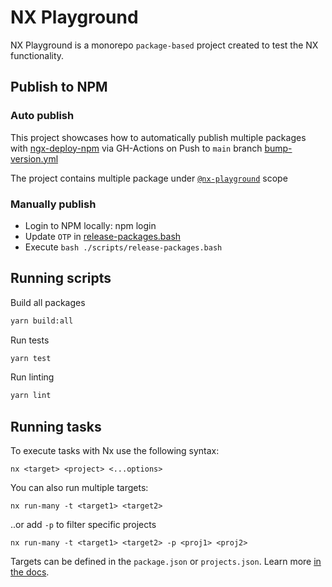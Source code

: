 # NX Playground

NX Playground is a monorepo `package-based` project created to test the NX functionality.


## Publish to NPM

### Auto publish
This project showcases how to automatically publish multiple packages with [ngx-deploy-npm](https://www.npmjs.com/package/ngx-deploy-npm) via GH-Actions on Push to `main` branch [bump-version.yml](./.github/workflows/bump-version.yml)

The project contains multiple package under [`@nx-playground`](https://www.npmjs.com/org/nx-playground) scope

### Manually publish
- Login to NPM locally: npm login
- Update `OTP` in [release-packages.bash](./scripts/release-packages.bash)
- Execute `bash ./scripts/release-packages.bash`
## Running scripts

Build all packages

```bash
yarn build:all
```

Run tests
```bash
yarn test
```

Run linting

```bash
yarn lint
```

## Running tasks

To execute tasks with Nx use the following syntax:

```
nx <target> <project> <...options>
```

You can also run multiple targets:

```
nx run-many -t <target1> <target2>
```

..or add `-p` to filter specific projects

```
nx run-many -t <target1> <target2> -p <proj1> <proj2>
```

Targets can be defined in the `package.json` or `projects.json`. Learn more [in the docs](https://nx.dev/core-features/run-tasks).

